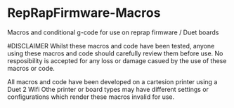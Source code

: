 # RepRapFirmware-Macros
Macros and conditional g-code for use on reprap firmware / Duet boards

#DISCLAIMER
Whilst these macros and code have been tested, anyone using these macros and code should carefully review them before use.
No resposibility is accepted for any loss or damage casued by the use of these macros or code.

All macros and code have been developed on a cartesion printer using a Duet 2 Wifi
Othe printer or board types may have different settings or configurations which render these macros invalid for use.
